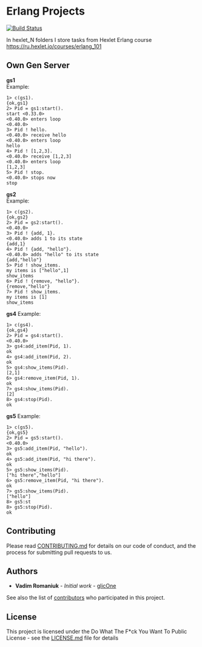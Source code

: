 # Erlang Projects
[![Build Status](https://semaphoreci.com/api/v1/romaniukvadim/erlang_projects/branches/master/badge.svg)](https://semaphoreci.com/romaniukvadim/erlang_projects)

In hexlet_N folders I store tasks from Hexlet Erlang course
https://ru.hexlet.io/courses/erlang_101


Own Gen Server 
-------------
**gs1**  
Example:

    1> c(gs1).
    {ok,gs1}
    2> Pid = gs1:start().
    start <0.33.0>
    <0.40.0> enters loop
    <0.40.0>
    3> Pid ! hello.
    <0.40.0> receive hello
    <0.40.0> enters loop
    hello
    4> Pid ! [1,2,3].
    <0.40.0> receive [1,2,3]
    <0.40.0> enters loop
    [1,2,3]
    5> Pid ! stop.
    <0.40.0> stops now
    stop

**gs2**  
Example:

    1> c(gs2).
    {ok,gs2}
    2> Pid = gs2:start().
    <0.40.0>
    3> Pid ! {add, 1}.
    <0.40.0> adds 1 to its state
    {add,1}
    4> Pid ! {add, "hello"}.
    <0.40.0> adds "hello" to its state
    {add,"hello"}
    5> Pid ! show_items.
    my items is ["hello",1]
    show_items
    6> Pid ! {remove, "hello"}.
    {remove,"hello"}
    7> Pid ! show_items.
    my items is [1]
    show_items

**gs4**
Example:

    1> c(gs4).
    {ok,gs4}
    2> Pid = gs4:start().
    <0.40.0>
    3> gs4:add_item(Pid, 1).
    ok
    4> gs4:add_item(Pid, 2).
    ok
    5> gs4:show_items(Pid).
    [2,1]
    6> gs4:remove_item(Pid, 1).
    ok
    7> gs4:show_items(Pid).
    [2]
    8> gs4:stop(Pid).
    ok

**gs5**
Example:

    1> c(gs5).
    {ok,gs5}
    2> Pid = gs5:start().
    <0.40.0>
    3> gs5:add_item(Pid, "hello").
    ok
    4> gs5:add_item(Pid, "hi there").
    ok
    5> gs5:show_items(Pid).
    ["hi there","hello"]
    6> gs5:remove_item(Pid, "hi there").
    ok
    7> gs5:show_items(Pid).
    ["hello"]
    8> gs5:st
    8> gs5:stop(Pid).
    ok

## Contributing

Please read [CONTRIBUTING.md](CONTRIBUTING.md) for details on our code of conduct, and the process for submitting pull requests to us.

## Authors

* **Vadim Romaniuk** - *Initial work* - [glicOne](https://github.com/RomaniukVadim)

See also the list of [contributors](https://github.com/RomaniukVadim/erlang_projects/contributors) who participated in this project.

## License

This project is licensed under the Do What The F*ck You Want To Public License - see the [LICENSE.md](LICENSE.md) file for details
